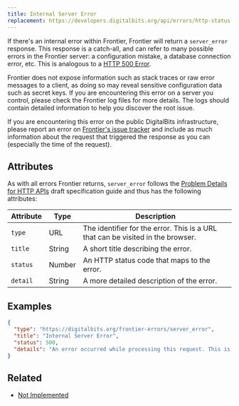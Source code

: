 ```yaml
---
title: Internal Server Error
replacement: https://developers.digitalbits.org/api/errors/http-status-codes/standard/
---
```


If there's an internal error within Frontier, Frontier will return a
`server_error` response.  This response is a catch-all, and can refer to many
possible errors in the Frontier server: a configuration mistake, a database
connection error, etc. This is analogous to a
[HTTP 500 Error](https://developer.mozilla.org/en-US/docs/Web/HTTP/Response_codes).

Frontier does not expose information such as stack traces or raw error messages
to a client, as doing so may reveal sensitive configuration data such as secret
keys. If you are encountering this error on a server you control, please check the
Frontier log files for more details. The logs should contain detailed
information to help you discover the root issue.

If you are encountering this error on the public DigitalBits infrastructure, please
report an error on [Frontier's issue tracker](https://github.com/digitalbits/go/issues)
and include as much information about the request that triggered the response
as you can (especially the time of the request).

## Attributes

As with all errors Frontier returns, `server_error` follows the
[Problem Details for HTTP APIs](https://tools.ietf.org/html/draft-ietf-appsawg-http-problem-00)
draft specification guide and thus has the following attributes:

| Attribute   | Type   | Description                                                                     |
| ----------- | ------ | ------------------------------------------------------------------------------- |
| `type`      | URL    | The identifier for the error.  This is a URL that can be visited in the browser.|
| `title`     | String | A short title describing the error.                                             |
| `status`    | Number | An HTTP status code that maps to the error.                                     |
| `detail`    | String | A more detailed description of the error.                                       |

## Examples
```json
{
  "type": "https://digitalbits.org/frontier-errors/server_error",
  "title": "Internal Server Error",
  "status": 500,
  "details": "An error occurred while processing this request. This is usually due to a bug within the server software. Trying this request again may succeed if the bug is transient, otherwise please report this issue to the issue tracker at: https://github.com/digitalbits/go/issues. Please include this response in your issue."
}
```

## Related

- [Not Implemented](./not-implemented.md)
